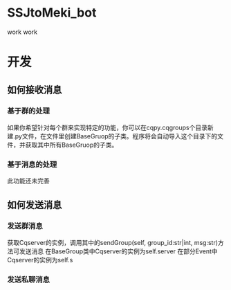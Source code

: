 # SSJtoMeki_bot
work work
# 开发
## 如何接收消息
### 基于群的处理
如果你希望针对每个群来实现特定的功能，你可以在cqpy.cqgroups个目录新建.py文件，在文件里创建BaseGruop的子类。程序将会自动导入这个目录下的文件，并获取其中所有BaseGruop的子类。
### 基于消息的处理
此功能还未完善

## 如何发送消息

### 发送群消息
获取Cqserver的实例，调用其中的sendGroup(self, group_id:str|int, msg:str)方法可发送消息
在BaseGroup类中Cqserver的实例为self.server
在部分Event中Cqserver的实例为self.s

### 发送私聊消息
